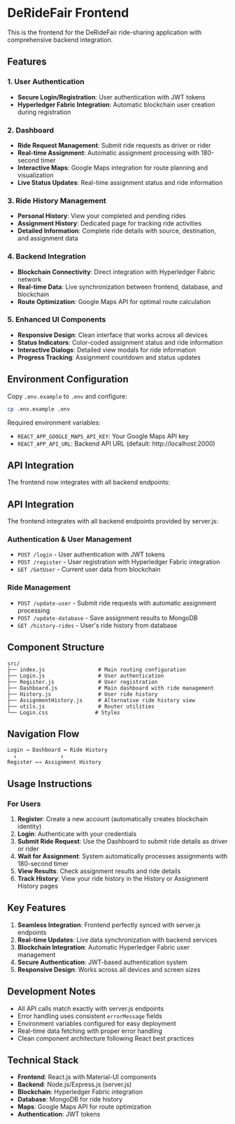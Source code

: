 # DeRideFair Frontend

This is the frontend for the DeRideFair ride-sharing application with comprehensive backend integration.

## Features

### 1. User Authentication
- **Secure Login/Registration**: User authentication with JWT tokens
- **Hyperledger Fabric Integration**: Automatic blockchain user creation during registration

### 2. Dashboard
- **Ride Request Management**: Submit ride requests as driver or rider
- **Real-time Assignment**: Automatic assignment processing with 180-second timer
- **Interactive Maps**: Google Maps integration for route planning and visualization
- **Live Status Updates**: Real-time assignment status and ride information

### 3. Ride History Management
- **Personal History**: View your completed and pending rides
- **Assignment History**: Dedicated page for tracking ride activities
- **Detailed Information**: Complete ride details with source, destination, and assignment data

### 4. Backend Integration
- **Blockchain Connectivity**: Direct integration with Hyperledger Fabric network
- **Real-time Data**: Live synchronization between frontend, database, and blockchain
- **Route Optimization**: Google Maps API for optimal route calculation

### 5. Enhanced UI Components
- **Responsive Design**: Clean interface that works across all devices
- **Status Indicators**: Color-coded assignment status and ride information
- **Interactive Dialogs**: Detailed view modals for ride information
- **Progress Tracking**: Assignment countdown and status updates

## Environment Configuration

Copy `.env.example` to `.env` and configure:

```bash
cp .env.example .env
```

Required environment variables:
- `REACT_APP_GOOGLE_MAPS_API_KEY`: Your Google Maps API key
- `REACT_APP_API_URL`: Backend API URL (default: http://localhost:2000)

## API Integration

The frontend now integrates with all backend endpoints:

## API Integration

The frontend integrates with all backend endpoints provided by server.js:

### Authentication & User Management
- `POST /login` - User authentication with JWT tokens
- `POST /register` - User registration with Hyperledger Fabric integration
- `GET /GetUser` - Current user data from blockchain

### Ride Management
- `POST /update-user` - Submit ride requests with automatic assignment processing
- `POST /update-database` - Save assignment results to MongoDB
- `GET /history-rides` - User's ride history from database

## Component Structure

```
src/
├── index.js                 # Main routing configuration
├── Login.js                 # User authentication
├── Register.js              # User registration
├── Dashboard.js             # Main dashboard with ride management
├── History.js               # User ride history
├── AssignmentHistory.js     # Alternative ride history view
├── utils.js                 # Router utilities
└── Login.css               # Styles
```

## Navigation Flow

```
Login → Dashboard ↔ Ride History
  ↓              ↓
Register ←→ Assignment History
```

## Usage Instructions

### For Users
1. **Register**: Create a new account (automatically creates blockchain identity)
2. **Login**: Authenticate with your credentials
3. **Submit Ride Request**: Use the Dashboard to submit ride details as driver or rider
4. **Wait for Assignment**: System automatically processes assignments with 180-second timer
5. **View Results**: Check assignment results and ride details
6. **Track History**: View your ride history in the History or Assignment History pages

## Key Features

1. **Seamless Integration**: Frontend perfectly synced with server.js endpoints
2. **Real-time Updates**: Live data synchronization with backend services
3. **Blockchain Integration**: Automatic Hyperledger Fabric user management
4. **Secure Authentication**: JWT-based authentication system
5. **Responsive Design**: Works across all devices and screen sizes

## Development Notes

- All API calls match exactly with server.js endpoints
- Error handling uses consistent `errorMessage` fields
- Environment variables configured for easy deployment
- Real-time data fetching with proper error handling
- Clean component architecture following React best practices

## Technical Stack

- **Frontend**: React.js with Material-UI components
- **Backend**: Node.js/Express.js (server.js)
- **Blockchain**: Hyperledger Fabric integration
- **Database**: MongoDB for ride history
- **Maps**: Google Maps API for route optimization
- **Authentication**: JWT tokens
